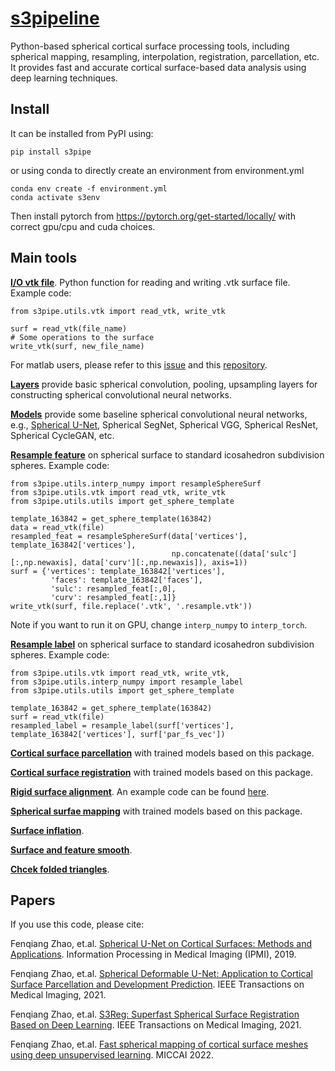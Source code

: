 # [s3pipeline](https://pypi.org/project/s3pipe/)
Python-based spherical cortical surface processing tools, including spherical mapping, resampling, interpolation, registration, parcellation, etc. It provides fast and accurate cortical surface-based data analysis using deep learning techniques.

## Install

It can be installed from PyPI using:
```
pip install s3pipe
```
or using conda to directly create an environment from environment.yml

```
conda env create -f environment.yml
conda activate s3env
```
Then install pytorch from https://pytorch.org/get-started/locally/ with correct gpu/cpu and cuda choices.

## Main tools
[**I/O vtk file**](https://github.com/BRAIN-Lab-UNC/s3pipe/blob/main/s3pipe/utils/vtk.py). Python function for reading and writing .vtk surface file. Example code:
```
from s3pipe.utils.vtk import read_vtk, write_vtk

surf = read_vtk(file_name)
# Some operations to the surface 
write_vtk(surf, new_file_name)
```
For matlab users, please refer to this [issue](https://github.com/zhaofenqiang/Spherical_U-Net/issues/3#issuecomment-763334969) and this [repository](https://github.com/Zhengwang-Wu/CorticalSurfaceMetric).

[**Layers**](https://github.com/BRAIN-Lab-UNC/s3pipe/blob/main/s3pipe/models/layers.py) provide basic spherical convolution, pooling, upsampling layers for constructing spherical convolutional neural networks.

[**Models**](https://github.com/BRAIN-Lab-UNC/s3pipe/blob/main/s3pipe/models) provide some baseline spherical convolutional neural networks, e.g., [Spherical U-Net](https://github.com/BRAIN-Lab-UNC/s3pipe/blob/85aa03ffc7a153de217e925c6f522e4614e619bd/s3pipe/models/models.py#L133), Spherical SegNet, Spherical VGG, Spherical ResNet, Spherical CycleGAN, etc.

[**Resample feature**](https://github.com/BRAIN-Lab-UNC/s3pipe/blob/85aa03ffc7a153de217e925c6f522e4614e619bd/s3pipe/utils/interp_numpy.py#L217) on spherical surface to standard icosahedron subdivision spheres. Example code:
```
from s3pipe.utils.interp_numpy import resampleSphereSurf
from s3pipe.utils.vtk import read_vtk, write_vtk
from s3pipe.utils.utils import get_sphere_template

template_163842 = get_sphere_template(163842)
data = read_vtk(file)
resampled_feat = resampleSphereSurf(data['vertices'], template_163842['vertices'], 
                                    np.concatenate((data['sulc'][:,np.newaxis], data['curv'][:,np.newaxis]), axis=1))
surf = {'vertices': template_163842['vertices'], 
         'faces': template_163842['faces'],
         'sulc': resampled_feat[:,0],
         'curv': resampled_feat[:,1]}
write_vtk(surf, file.replace('.vtk', '.resample.vtk'))
```
Note if you want to run it on GPU, change `interp_numpy` to `interp_torch`.

[**Resample label**](https://github.com/BRAIN-Lab-UNC/s3pipe/blob/85aa03ffc7a153de217e925c6f522e4614e619bd/s3pipe/utils/interp_numpy.py#L446) on spherical surface to standard icosahedron subdivision spheres. Example code:
```
from s3pipe.utils.vtk import read_vtk, write_vtk,
from s3pipe.utils.interp_numpy import resample_label
from s3pipe.utils.utils import get_sphere_template

template_163842 = get_sphere_template(163842) 
surf = read_vtk(file)
resampled_label = resample_label(surf['vertices'], template_163842['vertices'], surf['par_fs_vec'])
```
[**Cortical surface parcellation**](https://github.com/zhaofenqiang/Spherical_U-Net) with trained models based on this package.

[**Cortical surface registration**](https://github.com/BRAIN-Lab-UNC/S3Reg) with trained models based on this package.

[**Rigid surface alignment**](https://github.com/BRAIN-Lab-UNC/s3pipe/blob/85aa03ffc7a153de217e925c6f522e4614e619bd/s3pipe/surface/s3reg.py#L50). An example code can be found [here]().

[**Spherical surfae mapping**](https://github.com/BRAIN-Lab-UNC/S3Map) with trained models based on this package.

[**Surface inflation**](https://github.com/BRAIN-Lab-UNC/s3pipe/blob/main/s3pipe/surface/inflate.py).

[**Surface and feature smooth**](https://github.com/BRAIN-Lab-UNC/s3pipe/blob/85aa03ffc7a153de217e925c6f522e4614e619bd/s3pipe/surface/prop.py#L17).

[**Chcek folded triangles**]().



## Papers

If you use this code, please cite:

Fenqiang Zhao, et.al. [Spherical U-Net on Cortical Surfaces: Methods and Applications](https://link.springer.com/chapter/10.1007/978-3-030-20351-1_67). Information Processing in Medical Imaging (IPMI), 2019.

Fenqiang Zhao, et.al. [Spherical Deformable U-Net: Application to Cortical Surface Parcellation and Development Prediction](https://ieeexplore.ieee.org/document/9316936). IEEE Transactions on Medical Imaging, 2021.

Fenqiang Zhao, et.al. [S3Reg: Superfast Spherical Surface Registration Based on Deep Learning](https://ieeexplore.ieee.org/document/9389746). IEEE Transactions on Medical Imaging, 2021.

Fenqiang Zhao, et.al. [Fast spherical mapping of cortical surface meshes using deep unsupervised learning](https://link.springer.com/chapter/10.1007/978-3-031-16446-0_16). MICCAI 2022.
